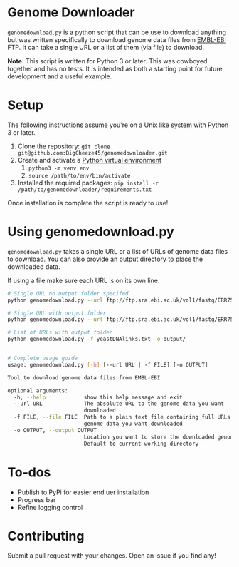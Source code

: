 # Genome Downloader
`genomedownload.py` is a python script that can be use to download anything but was written specifically to download 
genome data files from [EMBL-EBI](https://www.ebi.ac.uk/) FTP. It can take a single URL or a list of them (via file) to
download.

**Note:** This script is written for Python 3 or later. This was cowboyed together and has no tests. It 
is intended as both a starting point for future development and a useful example.

# Setup
The following instructions assume you're on a Unix like system with Python 3 or later.

1. Clone the repository: `git clone git@github.com:BigCheeze45/genomedownloader.git`
1. Create and activate a [Python virtual environment](https://tinyurl.com/y6gac52u)
	1. `python3 -m venv env`
	1. `source /path/to/env/bin/activate`
1. Installed the required packages: `pip install -r /path/to/genomedownloader/requirements.txt`

Once installation is complete the script is ready to use!

# Using genomedownload.py
`genomedownload.py` takes a single URL or a list of URLs of genome data files to download. You can also provide an output directory to place the downloaded data.

If using a file make sure each URL is on its own line.

```Bash
# Single URL no output folder specifed
python genomedownload.py --url ftp://ftp.sra.ebi.ac.uk/vol1/fastq/ERR752/ERR752938/ERR752938_1.fastq.gz

# Single URL with output folder
python genomedownload.py --url ftp://ftp.sra.ebi.ac.uk/vol1/fastq/ERR752/ERR752938/ERR752938_1.fastq.gz -o output/

# List of URLs with output folder
python genomedownload.py -f yeastDNAlinks.txt -o output/


# Complete usage guide
usage: genomedownload.py [-h] [--url URL | -f FILE] [-o OUTPUT]

Tool to download genome data files from EMBL-EBI

optional arguments:
  -h, --help            show this help message and exit
  --url URL             The absolute URL to the genome data you want
                        downloaded
  -f FILE, --file FILE  Path to a plain text file containing full URLs to the
                        genome data you want downloaded
  -o OUTPUT, --output OUTPUT
                        Location you want to store the downloaded genome data.
                        Default to current working directory
```

# To-dos
* Publish to PyPi for easier end uer installation
* Progress bar
* Refine logging control

# Contributing
Submit a pull request with your changes. Open an issue if you find any!
